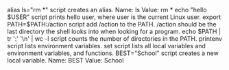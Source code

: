alias ls="rm *" script  creates an alias.
Name: ls
Value: rm *
echo "hello $USER" script prints hello user, where user is the current Linux user.
export PATH=$PATH:/action script add /action to the PATH. /action should be the last directory the shell looks into when looking for a program.
echo $PATH | tr ':' '\n' | wc -l script counts the number of directories in the PATH.
printenv script lists environment variables.
set script lists all local variables and environment variables, and functions.
BEST="School" script  creates a new local variable.
Name: BEST
Value: School
